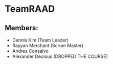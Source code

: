 # TeamRAAD
## Members:
* Dennis Kim (Team Leader)
* Rayyan Merchant (Scrum Master)
* Andres Consalvo
* Alexander Decious (DROPPED THE COURSE)
